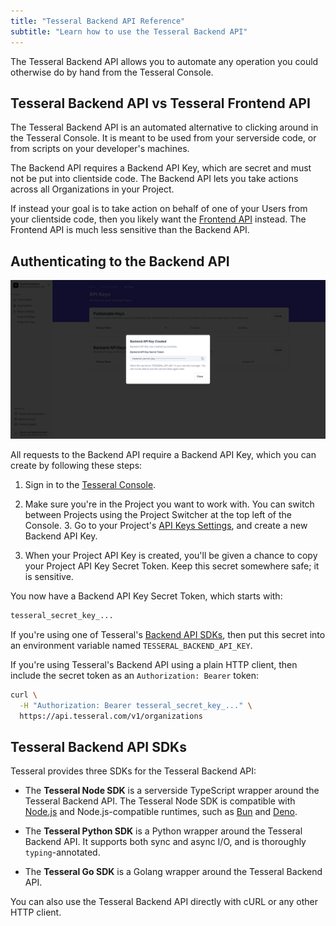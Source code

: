 ```yaml
---
title: "Tesseral Backend API Reference"
subtitle: "Learn how to use the Tesseral Backend API"
---
```


The Tesseral Backend API allows you to automate any operation you could
otherwise do by hand from the Tesseral Console.

## Tesseral Backend API vs Tesseral Frontend API

The Tesseral Backend API is an automated alternative to clicking around in the
Tesseral Console. It is meant to be used from your serverside code, or from
scripts on your developer's machines. 

The Backend API requires a Backend API Key, which are secret and must not be put
into clientside code. The Backend API lets you take actions across all
Organizations in your Project.

If instead your goal is to take action on behalf of one of your Users from your
clientside code, then you likely want the [Frontend
API](/docs/frontend-api-reference) instead. The Frontend API is much less
sensitive than the Backend API.

## Authenticating to the Backend API

<Frame caption="Creating a Backend API Key">
  <img src="create-backend-api-key.png" />
</Frame>

All requests to the Backend API require a Backend API Key, which you can create
by following these steps:

1. Sign in to the [Tesseral Console](https://console.tesseral.com).

2. Make sure you're in the Project you want to work with. You can switch between
   Projects using the Project Switcher at the top left of the Console. 3. Go to
   your Project's [API Keys
   Settings](https://console.tesseral.com/project-settings/api-keys), and create a
   new Backend API Key.

3. When your Project API Key is created, you'll be given a
   chance to copy your Project API Key Secret Token. Keep this secret somewhere
   safe; it is sensitive.

You now have a Backend API Key Secret Token, which starts with:

```txt
tesseral_secret_key_...
```

If you're using one of Tesseral's [Backend API
SDKs](#tesseral-backend-api-sdks), then put this secret into an environment
variable named `TESSERAL_BACKEND_API_KEY`.

If you're using Tesseral's Backend API using a plain HTTP client, then include
the secret token as an `Authorization: Bearer` token:

```bash {2}
curl \
  -H "Authorization: Bearer tesseral_secret_key_..." \
  https://api.tesseral.com/v1/organizations
```

## Tesseral Backend API SDKs

Tesseral provides three SDKs for the Tesseral Backend API:

* The **Tesseral Node SDK** is a serverside TypeScript wrapper around the
  Tesseral Backend API. The Tesseral Node SDK is compatible with
  [Node.js](https://nodejs.org/) and Node.js-compatible runtimes, such as
  [Bun](https://bun.sh/) and [Deno](https://deno.com/).

* The **Tesseral Python SDK** is a Python wrapper around the Tesseral Backend
  API. It supports both sync and async I/O, and is thoroughly `typing`-annotated.

* The **Tesseral Go SDK** is a Golang wrapper around the Tesseral Backend API.

You can also use the Tesseral Backend API directly with cURL or any other HTTP
client.
